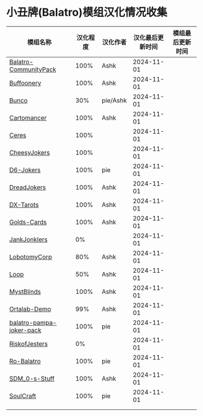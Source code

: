 # 小丑牌(Balatro)模组汉化情况收集

| 模组名称                                                                              | 汉化程度 | 汉化作者     | 汉化最后更新时间   | 模组最后更新时间 |
| --------------------------------------------------------------------------------- | ---- | -------- | ---------- | -------- |
| [Balatro-CommunityPack](https://github.com/GoldenEpsilon/Balatro-CommunityPack)   | 100% | Ashk     | 2024-11-01 |          |
| [Buffoonery](https://github.com/pinkmaggit-hub/Buffoonery)                        | 100% | Ashk     | 2024-11-01 |          |
| [Bunco](https://github.com/Firch/Bunco)                                           | 30%  | pie/Ashk | 2024-11-01 |          |
| [Cartomancer](https://github.com/stupxd/Cartomancer)                              | 100% | Ashk     | 2024-11-01 |          |
| [Ceres](https://github.com/nekojoe/Ceres)                                         | 100% |          | 2024-11-01 |          |
| [CheesyJokers](https://github.com/ilikecheese0/CheesyJokers)                      | 100% |          | 2024-11-01 |          |
| [D6-Jokers](https://github.com/GauntletGames-2086/D6-Jokers)                      | 100% | pie      | 2024-11-01 |          |
| [DreadJokers](https://github.com/LunaAstraCassiopeia/DreadJokers)                 | 100% | Ashk     | 2024-11-01 |          |
| [DX-Tarots](https://github.com/JeffVi/DX-Tarots)                                  | 100% | Ashk     | 2024-11-01 |          |
| [Golds-Cards](https://github.com/Goldfighter5/Golds-Cards)                        | 100% | Ashk     | 2024-11-01 |          |
| [JankJonklers](https://github.com/spikeof2010/JankJonklers)                       | 0%   |          | 2024-11-01 |          |
| [LobotomyCorp](https://github.com/Mysthaps/LobotomyCorp)                          | 80%  | Ashk     | 2024-11-01 |          |
| [Loop]()                                                                          | 50%  | Ashk     | 2024-11-01 |          |
| [MystBlinds](https://github.com/Mysthaps/MystBlinds)                              | 100% | Ashk     | 2024-11-01 |          |
| [Ortalab-Demo](https://github.com/Eremel/Ortalab-Demo)                            | 99%  | Ashk     | 2024-11-01 |          |
| [balatro-pampa-joker-pack](https://github.com/batabata3/balatro-pampa-joker-pack) | 100% | pie      | 2024-11-01 |          |
| [RiskofJesters](https://github.com/dvrp0/risk-of-jesters)                         | 0%   |          | 2024-11-01 |          |
| [Ro-Balatro](https://github.com/AlexZGreat/Ro-Balatro)                            | 100% | pie      | 2024-11-01 |          |
| [SDM_0-s-Stuff](https://github.com/SDM0/SDM_0-s-Stuff)                            | 100% | Ashk     | 2024-11-01 |          |
| [SoulCraft](https://github.com/yjyscztr/SoulCraft)                                | 100% | pie      | 2024-11-01 |          |
|                                                                                   |      |          |            |          |
|                                                                                   |      |          |            |          |


